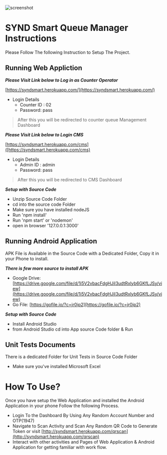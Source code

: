 ![screenshot](https://user-images.githubusercontent.com/17242746/64129621-e16b9700-cdda-11e9-8af8-e8864e0d13cc.jpg)
# SYND Smart Queue Manager Instructions

Please Follow The following Instruction to Setup The Project.


## Running Web Appliction

***Please Visit Link below to Log in as Counter Operator***

[https://syndsmart.herokuapp.com/](https://syndsmart.herokuapp.com/)

 - Login Details
   - Counter ID : 02
   - Password: pass

> After this you will be redirected to counter queue Management
> Dashboard


***Please Visit Link below to Login CMS***

[https://syndsmart.herokuapp.com/cms]([https://syndsmart.herokuapp.com/cms)

 - Login Details
   - Admin ID : admin
   - Password: pass
 > After this you will be redirected to CMS Dashboard
 > 

***Setup with Source Code***

 - Unzip Source Code Folder
 - cd into the source code Folder
 - Make sure you have installed nodeJS
 - Run 'npm install'
 - Run 'npm start' or 'nodemon'
 - open in browser '127.0.0.1:3000'


## Running Android Application
APK File is Available in the Source Code with a Dedicated Folder,
Copy it in your Phone to install.


***There is few more source to install APK***

 - Google Drive: [https://drive.google.com/file/d/1i5V2vbacFdgHJiI3udtRxlyb6GKfLJSy/view](https://drive.google.com/file/d/1i5V2vbacFdgHJiI3udtRxlyb6GKfLJSy/view)
 - Go File: [https://gofile.io/?c=jr0ip2](https://gofile.io/?c=jr0ip2)
 
***Setup with Source Code***

- Install Android Studio
- from Android Studio cd into App source Code folder & Run


## Unit Tests Documents
There is a dedicated Folder for Unit Tests in Source Code Folder

- Make sure you've installed Microsoft Excel 

# How To Use?
Once you have setup the Web Application and installed the Android Application in your phone Follow the following Process.

- Login To the Dashboard By Using Any Random Account Number and OTP(1947)
- Navigate to Scan Activity and Scan Any Random QR Code to Generate Token or visit [http://syndsmart.herokuapp.com/qrscan](http://syndsmart.herokuapp.com/qrscan)
- Interact with other activities and Pages of Web Application & Android Application for getting familiar with work flow.
